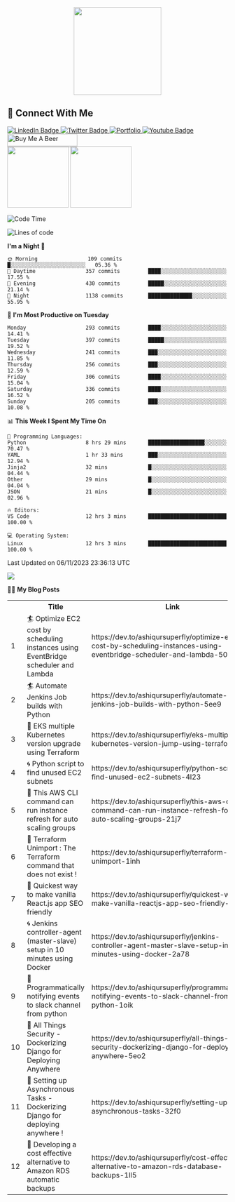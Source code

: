 <div id="header" align="center">
  <img src="https://media.giphy.com/media/M9gbBd9nbDrOTu1Mqx/giphy.gif" width="200"/>
</div>

## :speech_balloon: Connect With Me
<div id="badges">
  <a href="https://www.linkedin.com/in/ashiq-buet16">
    <img src="https://img.shields.io/badge/LinkedIn-blue?style=for-the-badge&logo=linkedin&logoColor=white" alt="LinkedIn Badge"/>
  </a>
  <a href="https://dev.to/ashiqursuperfly">
    <img src="https://img.shields.io/badge/dev.to-black?style=for-the-badge&logo=dev.to&logoColor=white" alt="Twitter Badge"/>
  </a>
  <a href="https://ashiqur-rahman-buet16.herokuapp.com/">
    <img src='https://img.shields.io/badge/Portfolio-9cf?style=for-the-badge&logoColor=white' alt="Portfolio"/>
  </a> 
  <a href="https://stackoverflow.com/users/10498418/because-im-batman">
    <img src="https://img.shields.io/badge/stackoverflow-orange?style=for-the-badge&logo=stack-overflow&logoColor=white" alt="Youtube Badge"/>
  </a>
 <a href="https://www.buymeacoffee.com/ashiqurrahman" target="_blank"><img src="https://www.buymeacoffee.com/assets/img/custom_images/orange_img.png" alt="Buy Me A Beer" style="height: 28px !important;width: 160px !important;box-shadow: 0px 3px 2px 0px rgba(190, 190, 190, 0.5) !important;-webkit-box-shadow: 0px 3px 2px 0px rgba(190, 190, 190, 0.5) !important;" ></a>
</div>
<div>
<img src="https://github-readme-streak-stats.herokuapp.com/?user=ashiqursuperfly" height=140/> <img src="https://stackoverflow-card.vercel.app/?userID=10498418" height=140/>  
</div>

<!--START_SECTION:waka-->
![Code Time](http://img.shields.io/badge/Code%20Time-1%2C547%20hrs%2059%20mins-blue)

![Lines of code](https://img.shields.io/badge/From%20Hello%20World%20I%27ve%20Written-15.5%20million%20lines%20of%20code-blue)

**I'm a Night 🦉** 

```text
🌞 Morning                109 commits         █░░░░░░░░░░░░░░░░░░░░░░░░   05.36 % 
🌆 Daytime                357 commits         ████░░░░░░░░░░░░░░░░░░░░░   17.55 % 
🌃 Evening                430 commits         █████░░░░░░░░░░░░░░░░░░░░   21.14 % 
🌙 Night                  1138 commits        ██████████████░░░░░░░░░░░   55.95 % 
```
📅 **I'm Most Productive on Tuesday** 

```text
Monday                   293 commits         ████░░░░░░░░░░░░░░░░░░░░░   14.41 % 
Tuesday                  397 commits         █████░░░░░░░░░░░░░░░░░░░░   19.52 % 
Wednesday                241 commits         ███░░░░░░░░░░░░░░░░░░░░░░   11.85 % 
Thursday                 256 commits         ███░░░░░░░░░░░░░░░░░░░░░░   12.59 % 
Friday                   306 commits         ████░░░░░░░░░░░░░░░░░░░░░   15.04 % 
Saturday                 336 commits         ████░░░░░░░░░░░░░░░░░░░░░   16.52 % 
Sunday                   205 commits         ███░░░░░░░░░░░░░░░░░░░░░░   10.08 % 
```


📊 **This Week I Spent My Time On** 

```text
💬 Programming Languages: 
Python                   8 hrs 29 mins       ██████████████████░░░░░░░   70.47 % 
YAML                     1 hr 33 mins        ███░░░░░░░░░░░░░░░░░░░░░░   12.94 % 
Jinja2                   32 mins             █░░░░░░░░░░░░░░░░░░░░░░░░   04.44 % 
Other                    29 mins             █░░░░░░░░░░░░░░░░░░░░░░░░   04.04 % 
JSON                     21 mins             █░░░░░░░░░░░░░░░░░░░░░░░░   02.96 % 

🔥 Editors: 
VS Code                  12 hrs 3 mins       █████████████████████████   100.00 % 

💻 Operating System: 
Linux                    12 hrs 3 mins       █████████████████████████   100.00 % 
```


 Last Updated on 06/11/2023 23:36:13 UTC
<!--END_SECTION:waka-->

<img src="https://github-readme-stats.vercel.app/api/wakatime?username=ashiqursuperfly&layout=compact"/>

✍🏻 **My Blog Posts** 
<table>
  <tr><th></th><th>Title</th><th>Link</th><th>Keywords</th></tr>
 <!-- BLOG-POST-LIST:START --><tr><td>1</td><td>🏄 Optimize EC2 cost by scheduling instances using EventBridge scheduler and Lambda</td><td>https://dev.to/ashiqursuperfly/optimize-ec2-cost-by-scheduling-instances-using-eventbridge-scheduler-and-lambda-50fo</td><td>aws, lambda, devops</td></tr><tr><td>2</td><td>🏄 Automate Jenkins Job builds with Python</td><td>https://dev.to/ashiqursuperfly/automate-jenkins-job-builds-with-python-5ee9</td><td>jenkins, python, automation, ansible</td></tr><tr><td>3</td><td>🧿 EKS multiple Kubernetes version upgrade using Terraform</td><td>https://dev.to/ashiqursuperfly/eks-multiple-kubernetes-version-jump-using-terraform-lp7</td><td>aws, terraform, kubernetes</td></tr><tr><td>4</td><td>🌀 Python script to find unused EC2 subnets</td><td>https://dev.to/ashiqursuperfly/python-script-to-find-unused-ec2-subnets-4l23</td><td>python, aws</td></tr><tr><td>5</td><td>🎨 This AWS CLI command can run instance refresh for auto scaling groups</td><td>https://dev.to/ashiqursuperfly/this-aws-cli-command-can-run-instance-refresh-for-auto-scaling-groups-21j7</td><td>aws, kubernetes</td></tr><tr><td>6</td><td>💫 Terraform Unimport : The Terraform command that does not exist !</td><td>https://dev.to/ashiqursuperfly/terraform-unimport-1inh</td><td>terraform, devops</td></tr><tr><td>7</td><td>🎈 Quickest way to make vanilla React.js app SEO friendly</td><td>https://dev.to/ashiqursuperfly/quickest-way-to-make-vanilla-reactjs-app-seo-friendly-5717</td><td>react, seo</td></tr><tr><td>8</td><td>🌀 Jenkins controller-agent &lpar;master-slave&rpar; setup in 10 minutes using Docker</td><td>https://dev.to/ashiqursuperfly/jenkins-controller-agent-master-slave-setup-in-10-minutes-using-docker-2a78</td><td>jenkins, docker</td></tr><tr><td>9</td><td>🎨 Programmatically notifying events to slack channel from python</td><td>https://dev.to/ashiqursuperfly/programmatically-notifying-events-to-slack-channel-from-python-1oik</td><td>devops, productivity</td></tr><tr><td>10</td><td>🤖 All Things Security - Dockerizing Django for Deploying Anywhere</td><td>https://dev.to/ashiqursuperfly/all-things-security-dockerizing-django-for-deploying-anywhere-5eo2</td><td>django, devops, docker, security</td></tr><tr><td>11</td><td>🚀 Setting up Asynchronous Tasks - Dockerizing Django for deploying anywhere !</td><td>https://dev.to/ashiqursuperfly/setting-up-asynchronous-tasks-32f0</td><td>django, celery, rabbitmq, docker</td></tr><tr><td>12</td><td>🤖 Developing a cost effective alternative to Amazon RDS automatic backups</td><td>https://dev.to/ashiqursuperfly/cost-effective-alternative-to-amazon-rds-database-backups-1ll5</td><td>aws, mysql, database, devops</td></tr><!-- BLOG-POST-LIST:END -->
</table>
 
<!-- ![Top Langs](https://github-readme-stats.vercel.app/api/top-langs/?username=ashiqursuperfly&layout=compact) -->
<!--


Here are some ideas to get you started:

- 🔭 I’m currently working on ...
- 🌱 I’m currently learning ...
- 👯 I’m looking to collaborate on ...
- 🤔 I’m looking for help with ...
- 💬 Ask me about ...
- 📫 How to reach me: ...
- 😄 Pronouns: ...
- ⚡ Fun fact: ...
-->
